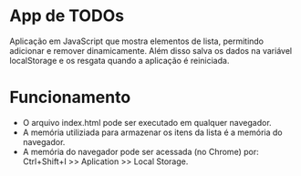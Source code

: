 # App de TODOs
Aplicação em JavaScript que mostra elementos de lista, permitindo adicionar e remover dinamicamente.
Além disso salva os dados na variável localStorage e os resgata quando a aplicação é reiniciada.

# Funcionamento
- O arquivo index.html pode ser executado em qualquer navegador.
- A memória utiliziada para armazenar os itens da lista é a memória do navegador.
- A memória do navegador pode ser acessada (no Chrome) por: Ctrl+Shift+I >> Aplication >> Local Storage.
